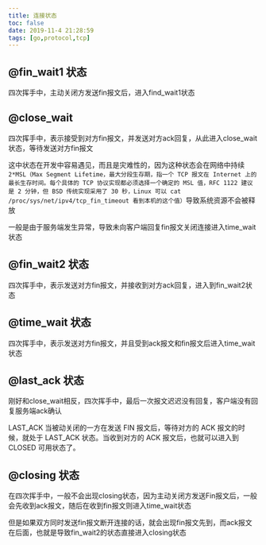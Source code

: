 ```yaml
---
title: 连接状态
toc: false
date: 2019-11-4 21:28:59
tags: [go,protocol,tcp]
---
```


## @fin_wait1 状态
四次挥手中，主动关闭方发送fin报文后，进入find_wait1状态
## @close_wait
四次挥手中，表示接受到对方fin报文，并发送对方ack回复，从此进入close_wait状态，等待发送对方fin报文

这中状态在开发中容易遇见，而且是灾难性的，因为这种状态会在网络中持续`2*MSL（Max Segment Lifetime，最大分段生存期，指一个 TCP 报文在 Internet 上的最长生存时间。每个具体的 TCP 协议实现都必须选择一个确定的 MSL 值，RFC 1122 建议是 2 分钟，但 BSD 传统实现采用了 30 秒，Linux 可以 cat /proc/sys/net/ipv4/tcp_fin_timeout 看到本机的这个值）`导致系统资源不会被释放

一般是由于服务端发生异常，导致未向客户端回复fin报文关闭连接进入time_wait状态

## @fin_wait2 状态
四次挥手中，表示发送对方fin报文，并接收到对方ack回复，进入到fin_wait2状态

## @time_wait 状态
四次挥手中，表示发送对方fin报文，并且受到ack报文和fin报文后进入time_wait状态

## @last_ack 状态
刚好和close_wait相反，四次挥手中，最后一次报文迟迟没有回复，客户端没有回复服务端ack确认

LAST_ACK 当被动关闭的一方在发送 FIN 报文后，等待对方的 ACK 报文的时候，就处于 LAST_ACK 状态。当收到对方的 ACK 报文后，也就可以进入到 CLOSED 可用状态了。

## @closing 状态
在四次挥手中，一般不会出现closing状态，因为主动关闭方发送Fin报文后，一般会先收到ack报文，随后在收到fin报文则进入time_wait状态

但是如果双方同时发送fin报文断开连接的话，就会出现fin报文先到，而ack报文在后面，也就是导致fin_wait2的状态直接进入closing状态
